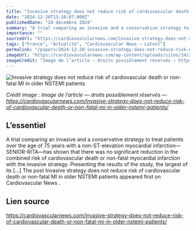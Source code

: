 ```yaml
---
title: "Invasive strategy does not reduce risk of cardiovascular death or non-fatal MI in older NSTEMI patients"
date: "2024-12-20T13:18:07.000Z"
publishedDate: "20 décembre 2024"
summary: "A trial comparing an invasive and a conservative strategy to treat patients over the age of 75 years with a non-ST-elevation myocardial infarction—SENIOR-RITA—has shown that there was no significant reduction in the combined risk of cardiovascular death or non-fatal myocardial infarction with the invasive strategy. Presenting the results of the study, the largest of its [&#8230;] The post Invasive strategy does not reduce risk of cardiovascular death or non-fatal MI in older NSTEMI patients appeared first on Cardiovascular News ."
importance: ""
sourceUrl: "https://cardiovascularnews.com/invasive-strategy-does-not-reduce-risk-of-cardiovascular-death-or-non-fatal-mi-in-older-nstemi-patients/"
tags: ["France", "Actualité", "Cardiovascular News — Latest"]
permalink: "/papers/2024-12-20-invasive-strategy-does-not-reduce-risk-of-cardiovascular-death-or-non-fatal-mi-in-older-nstemi-patients"
imageUrl: "https://cardiovascularnews.com/wp-content/uploads/sites/14/2024/12/Website.png"
imageCredit: "Image de l’article — droits possiblement réservés — https://cardiovascularnews.com/invasive-strategy-does-not-reduce-risk-of-cardiovascular-death-or-non-fatal-mi-in-older-nstemi-patients/"
---
```


![Invasive strategy does not reduce risk of cardiovascular death or non-fatal MI in older NSTEMI patients](https://cardiovascularnews.com/wp-content/uploads/sites/14/2024/12/Website.png)

*Crédit image : Image de l’article — droits possiblement réservés — https://cardiovascularnews.com/invasive-strategy-does-not-reduce-risk-of-cardiovascular-death-or-non-fatal-mi-in-older-nstemi-patients/*

## L’essentiel

A trial comparing an invasive and a conservative strategy to treat patients over the age of 75 years with a non-ST-elevation myocardial infarction—SENIOR-RITA—has shown that there was no significant reduction in the combined risk of cardiovascular death or non-fatal myocardial infarction with the invasive strategy. Presenting the results of the study, the largest of its [&#8230;] The post Invasive strategy does not reduce risk of cardiovascular death or non-fatal MI in older NSTEMI patients appeared first on Cardiovascular News .

## Lien source

https://cardiovascularnews.com/invasive-strategy-does-not-reduce-risk-of-cardiovascular-death-or-non-fatal-mi-in-older-nstemi-patients/
